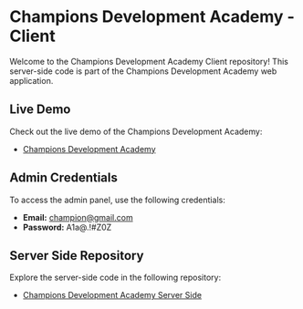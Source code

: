 # Champions Development Academy - Client

Welcome to the Champions Development Academy Client repository! This server-side code is part of the Champions Development Academy web application.

## Live Demo

Check out the live demo of the Champions Development Academy:
- [Champions Development Academy](https://champions-development-academy.web.app/)

## Admin Credentials

To access the admin panel, use the following credentials:
- **Email:** champion@gmail.com
- **Password:** A1a@.!#Z0Z

## Server Side Repository

Explore the server-side code in the following repository:
- [Champions Development Academy Server Side](https://github.com/HasanMasud1039/Champions-Development-Academy-Server)


